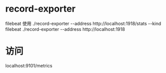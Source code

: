 # record-exporter
filebeat 使用
./record-exporter --address http://localhost:1918/stats --kind filebeat
./record-exporter --address http://localhost:1918

# 访问
localhost:9101/metrics


